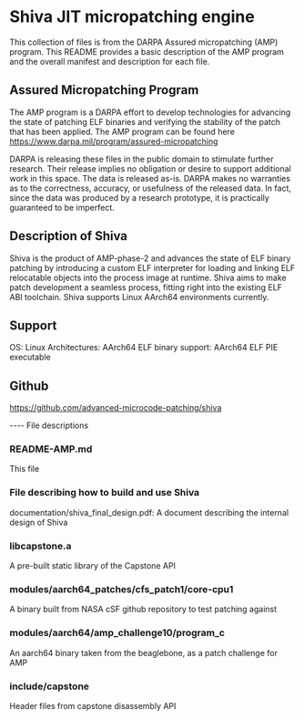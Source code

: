 # Shiva JIT micropatching engine

This collection of files is from the DARPA Assured micropatching (AMP)
program. This README provides a basic description of the AMP program
and the overall manifest and description for each file.


## Assured Micropatching Program

The AMP program is a DARPA effort to develop technologies for advancing
the state of patching ELF binaries and verifying the stability of the
patch that has been applied. The AMP program can be found here
https://www.darpa.mil/program/assured-micropatching

DARPA is releasing these files in the public domain to stimulate further
research. Their release implies no obligation or desire to support additional
work in this space. The data is released as-is. DARPA makes no warranties as
to the correctness, accuracy, or usefulness of the released data. In fact,
since the data was produced by a research prototype, it is practically guaranteed
to be imperfect.


## Description of Shiva

Shiva is the product of AMP-phase-2 and advances the state of ELF binary
patching by introducing a custom ELF interpreter for loading and linking ELF
relocatable objects into the process image at runtime. Shiva aims to make patch
development a seamless process, fitting right into the existing ELF ABI
toolchain. Shiva supports Linux AArch64 environments currently.

## Support

OS: Linux
Architectures: AArch64
ELF binary support: AArch64 ELF PIE executable

## Github

https://github.com/advanced-microcode-patching/shiva

---- File descriptions

### README-AMP.md
This file

### File describing how to build and use Shiva
documentation/shiva_final_design.pdf: A document describing the internal design of Shiva

### libcapstone.a
A pre-built static library of the Capstone API

### modules/aarch64_patches/cfs_patch1/core-cpu1
A binary built from NASA cSF github repository to test patching against

### modules/aarch64/amp_challenge10/program_c 
An aarch64 binary taken from the beaglebone, as a patch challenge for AMP

### include/capstone
Header files from capstone disassembly API

